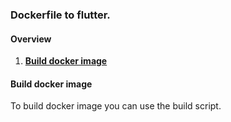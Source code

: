 ### Dockerfile to flutter.

#### Overview
1. **[Build docker image](#build-docker-image)**

#### Build docker image
To build docker image you can use the build script.